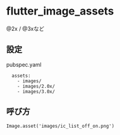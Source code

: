 # flutter_image_assets

@2x / @3xなど

## 設定
pubspec.yaml
```
  assets:
    - images/
    - images/2.0x/
    - images/3.0x/
```    

## 呼び方
```
Image.asset('images/ic_list_off_on.png')
```
